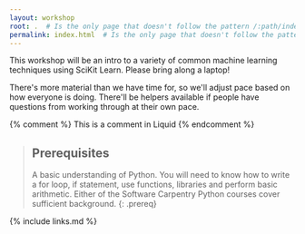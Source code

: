 ```yaml
---
layout: workshop
root: .  # Is the only page that doesn't follow the pattern /:path/index.html
permalink: index.html  # Is the only page that doesn't follow the pattern /:path/index.html
---
```

This workshop will be an intro to a variety of common machine learning techniques using SciKit Learn. Please bring along a laptop!

There's more material than we have time for, so we'll adjust pace based on how everyone is doing. There'll be helpers available if people have questions from working through at their own pace.

<!-- this is an html comment -->

{% comment %} This is a comment in Liquid {% endcomment %}

> ## Prerequisites
> A basic understanding of Python. You will need to know how to write a for loop, if statement, use functions, libraries and perform basic arithmetic. 
> Either of the Software Carpentry Python courses cover sufficient background.
{: .prereq}

{% include links.md %}
